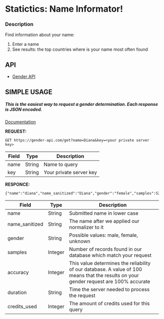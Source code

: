 # Statictics: Name Informator!
###  Description
Find information about your name:
 1. Enter a name
 2. See results: the top countries where is your name most often found

## API

 - [Gender API](https://gender-api.com)

## SIMPLE USAGE
##### This is the easiest way to request a gender determination. Each response is JSON encoded.
[Documentation](https://gender-api.com/en/api-docs)

**REQUEST:**
```
GET https://gender-api.com/get?name=Diana&key=<your private server key>
```
| Field | Type | Description |
|--|--|--|
| name |String | Name to query |
| key|String|Your private server key|

**RESPONCE:**
```
{"name":"diana","name_sanitized":"Diana","gender":"female","samples":523,"accuracy":93,"duration":"41ms","credits_used":1}
```
| Field | Type | Description |
|--|--|--|
| name |String | Submitted name in lower case |
| name_sanitized|String|The name after we applied our normalizer to it|
| gender |String|Possible values: male, female, unknown|
| samples|Integer|Number of records found in our database which match your request|
| accuracy|Integer|This value determines the reliability of our database. A value of 100 means that the results on your gender request are 100% accurate|
| duration|String|Time the server needed to process the request|
| credits_used|Integer|The amount of credits used for this query|